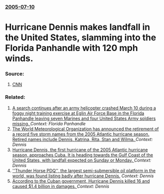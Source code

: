 ### [2005-07-10](/news/2005/07/10/index.md)

#  Hurricane Dennis makes landfall in the United States, slamming into the Florida Panhandle with 120 mph winds. 




### Source:

1. [CNN](http://www.cnn.com/2005/WEATHER/07/10/tropical.weather/index.html)

### Related:

1. [A search continues after an army helicopter crashed March 10 during a foggy night training exercise at Eglin Air Force Base in the Florida Panhandle leaving seven Marines and four United States Army soldiers missing. ](/news/2015/03/11/a-search-continues-after-an-army-helicopter-crashed-march-10-during-a-foggy-night-training-exercise-at-eglin-air-force-base-in-the-florida-p.md) _Context: Florida Panhandle_
2. [ The World Meteorological Organization has announced the retirement of a record five storm names from the 2005 Atlantic hurricane season. Retired names include Dennis, Katrina, Rita, Stan and Wilma. ](/news/2006/04/6/the-world-meteorological-organization-has-announced-the-retirement-of-a-record-five-storm-names-from-the-2005-atlantic-hurricane-season-re.md) _Context: Dennis_
3. [ Hurricane Dennis, the first hurricane of the 2005 Atlantic hurricane season, approaches Cuba.  It is heading towards the Gulf Coast of the United States, with landfall expected on Sunday or Monday. ](/news/2005/07/8/hurricane-dennis-the-first-hurricane-of-the-2005-atlantic-hurricane-season-approaches-cuba-it-is-heading-towards-the-gulf-coast-of-the.md) _Context: Dennis_
4. [ ''Thunder Horse PDQ'', the largest semi-submersible oil platform in the world,  was found listing badly after hurricane Dennis.](/news/2005/07/12/thunder-horse-pdq-the-largest-semi-submersible-oil-platform-in-the-world-was-found-listing-badly-after-hurricane-dennis.md) _Context: Dennis_
5. [ According to the Cuban government, Hurricane Dennis killed 16 and caused $1.4 billion in damages. ](/news/2005/07/12/according-to-the-cuban-government-hurricane-dennis-killed-16-and-caused-1-4-billion-in-damages.md) _Context: Dennis_
